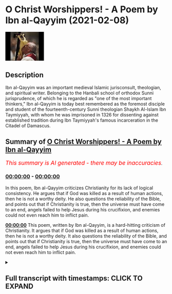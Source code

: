 # O Christ Worshippers! - A Poem by Ibn al-Qayyim (2021-02-08)

![alt O Christ Worshippers! - A Poem by Ibn al-Qayyim](pMB-v2Q5ijU.jpg "O Christ Worshippers! - A Poem by Ibn al-Qayyim")

## Description

Ibn al-Qayyim was an important medieval Islamic jurisconsult, theologian, and spiritual writer. Belonging to the Hanbali school of orthodox Sunni jurisprudence, of which he is regarded as "one of the most important thinkers," Ibn al-Qayyim is today best remembered as the foremost disciple and student of the fourteenth-century Sunni theologian Shaykh Al-Islam Ibn Taymiyyah, with whom he was imprisoned in 1326 for dissenting against established tradition during Ibn Taymiyyah's famous incarceration in the Citadel of Damascus.

## Summary of [O Christ Worshippers! - A Poem by Ibn al-Qayyim](https://www.youtube.com/watch?v=pMB-v2Q5ijU)


*<span style="color:red; font-size:125%">This summary is AI generated - there may be inaccuracies</span>. [](/)*

### [00:00:00](https://www.youtube.com/watch?v=pMB-v2Q5ijU&t=0) - [00:00:00](https://www.youtube.com/watch?v=pMB-v2Q5ijU&t=0)

In this poem, Ibn al-Qayyim criticizes Christianity for its lack of logical consistency. He argues that if God was killed as a result of human actions, then he is not a worthy deity. He also questions the reliability of the Bible, and points out that if Christianity is true, then the universe must have come to an end, angels failed to help Jesus during his crucifixion, and enemies could not even reach him to inflict pain.

**[00:00:00](https://www.youtube.com/watch?v=pMB-v2Q5ijU&t=0)** This poem, written by Ibn al-Qayyim, is a hard-hitting criticism of Christianity. It argues that if God was killed as a result of human actions, then he is not a worthy deity. It also questions the reliability of the Bible, and points out that if Christianity is true, then the universe must have come to an end, angels failed to help Jesus during his crucifixion, and enemies could not even reach him to inflict pain.

<details><summary><h2>Full transcript with timestamps: CLICK TO EXPAND</h2></summary>

[0:00:01](https://youtu.be/pMB-v2Q5ijU?t=1) i love poetry . and there are lots of christian 
poets over the centuries who obviously write    
[0:00:08](https://youtu.be/pMB-v2Q5ijU?t=8) about christianity , about their faith . but i 
couldn't find any christian poetry about islam    
[0:00:14](https://youtu.be/pMB-v2Q5ijU?t=14) but i have been able to find a poem by a muslim 
about christianity . a poem by a chap called    
[0:00:22](https://youtu.be/pMB-v2Q5ijU?t=22) Ibn Qayyim who died in 1350 a.d . now this is a 
really hard hitting poem actually it's called "O    
[0:00:29](https://youtu.be/pMB-v2Q5ijU?t=29) Worshipers of Christ" and it's quite well known .
obviously it was written in arabic and it's   
[0:00:36](https://youtu.be/pMB-v2Q5ijU?t=36) a no-holds-barred kind of criticism of the heart 
of the matter , the muslim objection to christian    
[0:00:43](https://youtu.be/pMB-v2Q5ijU?t=43) belief . and i'm going to read the poem out and 
so i say be aware that it is quite hard-hitting ,  
[0:00:49](https://youtu.be/pMB-v2Q5ijU?t=49) this is not an ecumenical interfaith touchy-feely 
poem this is meant to in a sense refute    
[0:00:55](https://youtu.be/pMB-v2Q5ijU?t=55) some of the claims of christianity but  
Ibn Qayyim was an islamic scholar as    
[0:01:02](https://youtu.be/pMB-v2Q5ijU?t=62) i said who died in 1350 . he was an important 
theologian and a spiritual writer who belonged    
[0:01:09](https://youtu.be/pMB-v2Q5ijU?t=69) to the hanbali school of which he is regarded as 
one of the most important thinkers . he is today    
[0:01:14](https://youtu.be/pMB-v2Q5ijU?t=74) also remembered as the foremost disciple and 
student of the great medieval theologian Ibn Taymiyya .  
[0:01:22](https://youtu.be/pMB-v2Q5ijU?t=82) and his poem as i say is called "O Worshipers 
of Christ" and it goes like this in english  
[0:01:28](https://youtu.be/pMB-v2Q5ijU?t=88) i'm not going to recite it in arabic of course : O 
Worshipers of Christ , we'd like your most wise to    
[0:01:35](https://youtu.be/pMB-v2Q5ijU?t=95) answer our question . if god was murdered by some 
people's actions then what sort of god is this .  
[0:01:43](https://youtu.be/pMB-v2Q5ijU?t=103) and we wonder was he pleased by what they did to 
him if so then blessed are they for they must have    
[0:01:51](https://youtu.be/pMB-v2Q5ijU?t=111) achieved his pleasure . but if he wasn't pleased 
with them then this must mean they overpowered him .  
[0:01:59](https://youtu.be/pMB-v2Q5ijU?t=119) so was this present entity left without a 
god . an all-hearing being who can hear prayers .  
[0:02:06](https://youtu.be/pMB-v2Q5ijU?t=126) and were the heavens vacated when he was placed 
under the earth and the dirt was above him . and    
[0:02:13](https://youtu.be/pMB-v2Q5ijU?t=133) was the universe left without a god to manage 
it while his hands were being nailed down .  
[0:02:19](https://youtu.be/pMB-v2Q5ijU?t=139) and why didn't the angels help him 
when they heard him cry out in pain .  
[0:02:24](https://youtu.be/pMB-v2Q5ijU?t=144) and how could any wooden beam uphold a 
true god while he was being fastened to it .  
[0:02:32](https://youtu.be/pMB-v2Q5ijU?t=152) and could any iron ever be brought to him so that 
it would be driven inside him and cause him pain .  
[0:02:40](https://youtu.be/pMB-v2Q5ijU?t=160) and how could ever his enemies hands ever reach 
him so that they could whip him from behind .  
[0:02:47](https://youtu.be/pMB-v2Q5ijU?t=167) and did this christ revive himself or was there 
another god that brought him to life . how strange    
[0:02:55](https://youtu.be/pMB-v2Q5ijU?t=175) is this . a grave that enclosed a god . and even 
stranger is the womb that enclosed him before .  
[0:03:05](https://youtu.be/pMB-v2Q5ijU?t=185) which he remained inside for nine whole 
months in utter darkness being fed by blood    
[0:03:12](https://youtu.be/pMB-v2Q5ijU?t=192) then he emerged from the womb as a small child 
completely helpless and gaping to be breastfed .  
[0:03:19](https://youtu.be/pMB-v2Q5ijU?t=199) thus he ate , drank and afterwards he answered the 
call which comes naturally . so is this really a god .  
[0:03:28](https://youtu.be/pMB-v2Q5ijU?t=208) highly exalted is allah above the lies of 
christians they will be held accountable    
[0:03:35](https://youtu.be/pMB-v2Q5ijU?t=215) for their fabrications . O Worshipers of Christ 
wake up . for this is what the matter is all about .  
[0:03:46](https://youtu.be/pMB-v2Q5ijU?t=226) so there we go very hard hitting indeed . it 
makes some important points from a muslim point    
[0:03:51](https://youtu.be/pMB-v2Q5ijU?t=231) of view of course . how can god be killed ?
how can the creation have power over the    
[0:03:57](https://youtu.be/pMB-v2Q5ijU?t=237) almighty god ? how can god die ? even the bible 
of course says in several places that god    
[0:04:03](https://youtu.be/pMB-v2Q5ijU?t=243) is eternal and that he does not die that he is 
immortal the bible says that a number of times .  
[0:04:09](https://youtu.be/pMB-v2Q5ijU?t=249) and what was happening to the universe ?
how could the universe be left without a   
[0:04:14](https://youtu.be/pMB-v2Q5ijU?t=254) god to manage it while he was being crucified to 
death . and these the same points , the same arguments    
[0:04:21](https://youtu.be/pMB-v2Q5ijU?t=261) that you'll hear muslims making today 
in objection to the christian faith and    
[0:04:27](https://youtu.be/pMB-v2Q5ijU?t=267) i think they're quite powerful 
arguments and i know the responses    
[0:04:31](https://youtu.be/pMB-v2Q5ijU?t=271) but many people might feel that the responses 
are not always very compelling or very convincing .  
[0:04:39](https://youtu.be/pMB-v2Q5ijU?t=279) but anyway , i hope you found that 
brief poem of interest . till next time  

</details>
